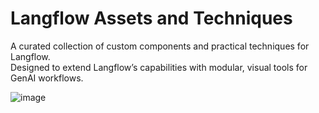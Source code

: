 # Langflow Assets and Techniques

A curated collection of custom components and practical techniques for Langflow.  
Designed to extend Langflow’s capabilities with modular, visual tools for GenAI workflows.

![image](https://github.com/user-attachments/assets/ea07f7f6-5a13-4adf-82c7-57e5f8ccedbd)

